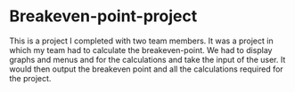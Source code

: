 # Breakeven-point-project

This is a project I completed with two team members. It was a project in which my team had to calculate the breakeven-point. We had to display graphs and menus and for the calculations and take the input of the user. It would then output the breakeven point and all the calculations required for the project. 

